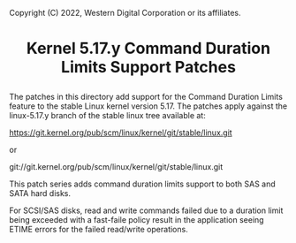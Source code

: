 Copyright (C) 2022, Western Digital Corporation or its affiliates.

# <p align="center">Kernel 5.17.y Command Duration Limits Support Patches</p>

The patches in this directory add support for the Command Duration Limits
feature to the stable Linux kernel version 5.17. The patches apply against the
linux-5.17.y branch of the stable linux tree available at:

https://git.kernel.org/pub/scm/linux/kernel/git/stable/linux.git

or

git://git.kernel.org/pub/scm/linux/kernel/git/stable/linux.git

This patch series adds command duration limits support to both SAS and SATA
hard disks.

For SCSI/SAS disks, read and write commands failed due to a duration limit being
exceeded with a fast-faile policy result in the application seeing ETIME errors
for the failed read/write operations.
